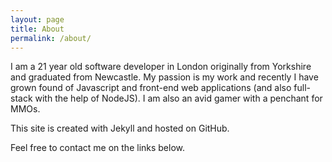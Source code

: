 ```yaml
---
layout: page
title: About
permalink: /about/
---
```


I am a 21 year old software developer in London originally from Yorkshire and graduated from Newcastle.
My passion is my work and recently I have grown found of Javascript and front-end web applications (and also
full-stack with the help of NodeJS). I am also an avid gamer with a penchant for MMOs.

This site is created with Jekyll and hosted on GitHub.

Feel free to contact me on the links below.
